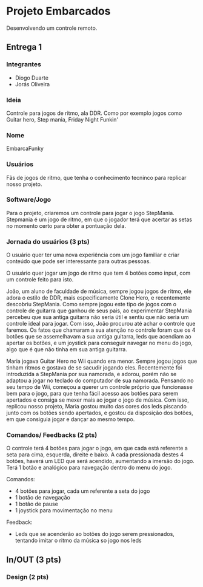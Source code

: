 # Projeto Embarcados

Desenvolvendo um controle remoto.

## Entrega 1

### Integrantes

- Diogo Duarte
- Jorás Oliveira

### Ideia

Controle para jogos de ritmo, ala DDR. Como por exemplo jogos como Guitar hero, Step mania, Friday Night Funkin'

### Nome

EmbarcaFunky

### Usuários 

Fãs de jogos de ritmo, que tenha o conhecimento tecninco para replicar nosso projeto.

### Software/Jogo 

Para o projeto, criaremos um controle para jogar o jogo StepMania. Stepmania é um jogo de ritmo, em que o jogador terá que acertar as setas no momento certo para obter a pontuação dela.

### Jornada do usuários (3 pts)

<!-- Descreva ao menos duas jornadas de usuários distintos, é para caprichar! -->
O usuário quer ter uma nova experiência com um jogo familiar e criar conteúdo que pode ser interessante para outras pessoas.

O usuário quer jogar um jogo de ritmo que tem 4 botões como input, com um controle feito para isto.

João, um aluno de faculdade de música, sempre jogou jogos de ritmo, ele adora o estilo de DDR, mais especificamente Clone Hero, e recentemente descobriu StepMania. Como sempre jogou este tipo de jogos com o controle de guitarra que ganhou de seus pais, ao experimentar StepMania percebeu que sua antiga guitarra não seria útil e sentiu que não seria um controle ideal para jogar. Com isso, João procurou até achar o controle que faremos. Os fatos que chamaram a sua atenção no controle foram que os 4 botões que se assemelhavam a sua antiga guitarra, leds que acendiam ao apertar os botões, e um joystick para conseguir navegar no menu do jogo, algo que é que não tinha em sua antiga guitarra.

Maria jogava Guitar Hero no Wii quando era menor. Sempre jogou jogos que tinham ritmos e gostava de se sacudir jogando eles. Recentemente foi introduzida a StepMania por sua namorada, e adorou, porém não se adaptou a jogar no teclado do computador de sua namorada. Pensando no seu tempo de Wii, começou a querer um controle próprio que funcionasse bem para o jogo, para que tenha fácil acesso aos botões para serem apertados e consiga se mexer mais ao jogar o jogo de música. Com isso, replicou nosso projeto, Maria gostou muito das cores dos leds piscando junto com os botões sendo apertados, e gostou da disposição dos botões, em que consiguia jogar e dançar ao mesmo tempo.

### Comandos/ Feedbacks (2 pts)

<!-- 
Quais são os comandos/ operacões possíveis do seu controle?

Quais os feedbacks que seu controle vai fornecer ao usuário?
-->

O controle terá 4 botões para jogar o jogo, em que cada está referente a seta para cima, esquerda, direite e baixo. A cada pressionada destes 4 botões, haverá um LED que será acendido, aumentando a imersão do jogo.
Terá 1 botão e analógico para navegação dentro do menu do jogo. 

Comandos:
 - 4 botões para jogar, cada um referente a seta do jogo
 - 1 botão de navegação
 - 1 botão de pause
 - 1 joystick para movimentação no menu
 
 Feedback:
 - Leds que se acenderão ao botões do jogo serem pressionados, tentando imitar o ritmo da música so jogo nos leds

## In/OUT (3 pts)

<!--
Para cada Comando/ Feedback do seu controle, associe qual sensores/ atuadores pretende utilizar? Faca em formato de lista, exemplo:

- Avanca música: Push button amarelo
- Volume da música: Fita de LED indicando potência do som
-->

### Design (2 pts)

<!--
Faca um esboco de como seria esse controle (vai ter uma etapa que terão que detalhar melhor isso).
-->
